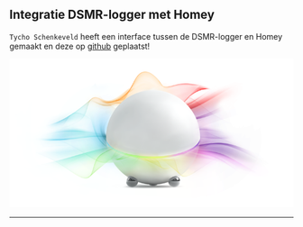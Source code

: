 ## Integratie DSMR-logger met Homey
`Tycho Schenkeveld` heeft een interface tussen
de DSMR-logger en Homey gemaakt en deze op 
<a href="https://github.com/TychoSchenkeveld/com.p1.dsmr" target="_blank">
github</a> geplaatst!

![](img/Homey-Ring.png)



<hr>


